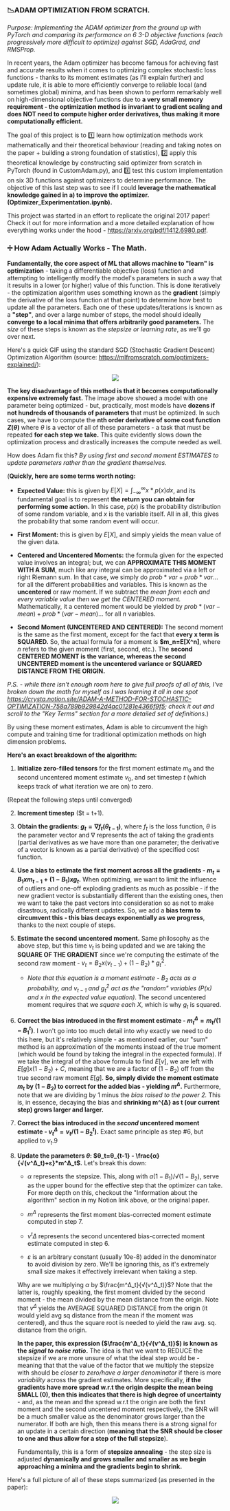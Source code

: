 ### **📉ADAM OPTIMIZATION FROM SCRATCH.**

*Purpose: Implementing the ADAM optimizer from the ground up with PyTorch and comparing its performance on 6 3-D objective functions (each progressively more difficult to optimize) against SGD, AdaGrad, and RMSProp.*

In recent years, the Adam optimizer has become famous for achieving fast and accurate results when it comes to optimizing complex stochastic loss functions - thanks to its moment estimates (as I'll explain further) and update rule, it is able to more efficiently converge to reliable local (and sometimes global) minima, and has been shown to perform remarkably well on high-dimensional objective functions due to **a very small memory requirement - the optimization method is invariant to gradient scaling and does NOT need to compute higher order derivatives, thus making it more computationally efficient.**

The goal of this project is to 1️⃣ learn how optimization methods work mathematically and their theoretical behaviour (reading and taking notes on the paper + building a strong foundation of statistics), 2️⃣ apply this theoretical knowledge by constructing said optimizer from scratch in PyTorch (found in CustomAdam.py), and 3️⃣ test this custom implementation on six 3D functions against optimizers to determine performance. The objective of this last step was to see if I could **leverage the mathematical knowledge gained in a) to improve the optimizer. (Optimizer_Experimentation.ipynb).** 

This project was started in an effort to replicate the original 2017 paper! Check it out for more information and a more detailed explanation of how everything works under the hood - https://arxiv.org/pdf/1412.6980.pdf.

### **➗ How Adam Actually Works - The Math.**

**Fundamentally, the core aspect of ML that allows machine to "learn" is optimization** - taking a differentiable objective (loss) function and attempting to intelligently modify the model's parameters in such a way that it results in a lower (or higher) value of this function. This is done iteratively - the optimization algorithm uses something known as the **gradient** (simply the derivative of the loss function at that point) to determine how best to update all the parameters. Each one of these updates/iterations is known as a **"step"**, and over a large number of steps, the model should ideally **converge to a local minima that offers arbitrarily good parameters.** The *size* of these steps is known as the *stepsize or learning rate*, as we'll go over next.

Here's a quick GIF using the standard SGD (Stochastic Gradient Descent) Optimization Algorithm (source: https://mlfromscratch.com/optimizers-explained/):

<p align = "center"><img src = "./images/GRADIENT-DESCENT-GIF.gif"></img></p>

**The key disadvantage of this method is that it becomes computationally expensive extremely fast.** The image above showed a model with one parameter being optimized - but, practically, most models have **dozens if not hundreds of thousands of parameters** that must be optimized. In such cases, we have to compute the **nth order derivative of some cost function $Z(θ)$** where $θ$ is a vector of all of these parameters - a task that must be repeated **for each step we take.** This quite evidently slows down the optimization process and drastically increases the compute needed as well.

How does Adam fix this? *By using first and second moment ESTIMATES to update parameters rather than the gradient themselves.* 

(**Quickly, here are some terms worth noting:**

- **Expected Value:** this is given by $E[X]=∫^∞_{-∞}x*p(x)dx$, and its fundamental goal is to represent **the return you can obtain for performing some action.** In this case, $p(x)$ is the probability distribution of some random variable, and *x* is the variable itself. All in all, this gives the probability that some random event will occur.

- **First Moment:** this is given by $E[X]$, and simply yields the mean value of the given data.

- **Centered and Uncentered Moments:** the formula given for the expected value involves an integral; but, we can **APPROXIMATE THIS MOMENT WITH A SUM**, much like any integral can be approximated via a left or right Riemann sum. In that case, we simply do $prob*var + prob*var...$ for all the different probabilities and variables. This is known as the **uncentered** or raw moment. If we subtract the *mean from each and every variable value then we get the CENTERED moment.* Mathematically, it a centered moment would be yielded by $prob * (var - mean) + prob * (var - mean)...$ for all $n$ variables.

- **Second Moment (UNCENTERED AND CENTERED):** The second moment is the same as the first moment, except for the fact that **every x term is SQUARED.** So, the actual formula for a moment is **$m_n=E[X^n]**, where *n* refers to the given moment (first, second, etc.). The **second CENTERED MOMENT is the variance, whereas the second UNCENTERED moment is the uncentered variance or SQUARED DISTANCE FROM THE ORIGIN.** 

*P.S. - while there isn't enough room here to give full proofs of all of this, I've broken down the math for myself as I was learning it all in one spot https://crysta.notion.site/ADAM-A-METHOD-FOR-STOCHASTIC-OPTIMIZATION-758a789b929842d4ac01281e4366f9f5; check it out and scroll to the "Key Terms" section for a more detailed set of definitions*.)

By using these moment estimates, Adam is able to circumvent the high compute and training time for traditional optimization methods on high dimension problems. 

**Here's an exact breakdown of the algorithm:**

1. **Initialize zero-filled tensors** for the first moment estimate $m_0$ and the second uncentered moment estimate $v_0$, and set timestep $t$ (which keeps track of what iteration we are on) to zero.

(Repeat the following steps until converged)

2. **Increment timestep** ($t = t+1).

3. **Obtain the gradients: $g_t = ∇f_t(θ_{t-1})$**, where $f_t$ is the loss function, $θ$ is the parameter vector and $∇$ represents the act of taking the gradients (partial derivatives as we have more than one parameter; the derivative of a vector is known as a partial derivative) of the specified cost function. 

4. **Use a bias to estimate the first moment across all the gradients - $m_t = B_1 x m_{t-1} + (1 - B_1) x g_t$.** When optimizing, we want to limit the influence of outliers and one-off exploding gradients as much as possible - if the new gradient vector is substantially different than the existing ones, then we want to take the past vectors into consideration so as not to make disastrous, radically different updates. So, we add a **bias term to circumvent this - this bias decays exponentially as we progress**, thanks to the next couple of steps.

5. **Estimate the second uncentered moment.** Same philosophy as the above step, but this time $v_t$ is being updated and we are taking the **SQUARE OF THE GRADIENT** since we're computing the estimate of the second raw moment - $v_t = B_2 x (v_{t-1}) + (1 - B_2) * g_t^2$.

    - *Note that this equation is a moment estimate - $B_2$ acts as a probability, and $v_{t-1}$ and $g_t^2$ act as the "random" variables ($P(x)$ and $x$ in the expected value equation)*. The second uncentered moment requires that we *square each X*, which is why $g_t$ is squared.


6. **Correct the bias introduced in the first moment estimate - $m^{Δ}_t=m_t/(1-B_1^t)$**. I won't go into too much detail into why exactly we need to do this here, but it's relatively simple - as mentioned earlier, our "sum" method is an approximation of the moments instead of the true moment (which would be found by taking the integral in the expected formula). If we take the integral of the above formula to find $E[v]$, we are left with $E[g] x (1 - B_2) + C$, meaning that we are a factor of $(1 - B_2)$ off from the true second raw moment $E[g]$. **So, simply divide the moment estimate $m_t$ by $(1 - B_2)$ to correct for the added bias - yielding $m^{Δ}$.** Furthermore, note that we are dividing by 1 minus the *bias raised to the power 2.* This is, in essence, decaying the bias and **shrinking m^{Δ} as t (our current step) grows larger and larger.**

7. **Correct the bias introduced in the *second* uncentered moment estimate - $v_t^{Δ}=v_t/(1-B_2^t)$.** Exact same principle as step #6, but applied to $v_t$.9

8. **Update the parameters $θ$: $θ_t=θ_{t-1} - \frac{α}{√(v^Δ_t)+ε}*m^Δ_t$.** Let's break this down:
    - $α$ represents the stepsize. This, along with $a(1-B_1)/√(1-B_2)$, serve as the upper bound for the effective step that the optimizer can take. For more depth on this, checkout the "Information about the algorithm" section in my Notion link above, or the original paper.

    - $m^{Δ}$ represents the first moment bias-corrected moment estimate computed in step 7.

    - $v^t{Δ}$ represents the second uncentered bias-corrected moment estimate computed in step 6.

    - $ε$ is an arbitrary constant (usually 10e-8) added in the denominator to avoid division by zero. We'll be ignoring this, as it's extremely small size makes it effectively irrelevant when taking a step.

    Why are we multiplying $α$ by $\frac{m^Δ_t}{√(v^Δ_t)}$? Note that the latter is, roughly speaking, the first moment divided by the second moment - the mean divided by the mean distance from the origin. Note that $v^Δ$ yields the AVERAGE SQUARED DISTANCE from the origin (it would yield avg sq distance from the mean if the moment was centered), and thus the square root is needed to yield the raw avg. sq. distance from the origin.

    **In the paper, this expression ($\frac{m^Δ_t}{√(v^Δ_t)}$) is known as the *signal to noise ratio*.** The idea is that we want to REDUCE the stepsize if we are more unsure of what the ideal step would be - meaning that that the value of the factor that we multiply the stepsize with should be *closer to zero/have a larger denominator* if there is more *variability* across the gradient estimates. More specifically, **if the gradients have more spread w.r.t the origin despite the mean being SMALL (0), then this indicates that there is high degree of uncertainty** - and, as the mean and the spread w.r.t the origin are both the first moment and the second uncentered moment respectively, the SNR will be a much smaller value as the denominator grows larger than the numerator. If both are high, then this means there is a strong signal for an update in a certain direction (**meaning that the SNR should be closer to one and thus allow for a step of the full stepsize**). 

    Fundamentally, this is a form of **stepsize annealing** - the step size is adjusted **dynamically and grows smaller and smaller as we begin approaching a minima and the gradients begin to shrink.**

Here's a full picture of all of these steps summarized (as presented in the paper):

<p align = "center"><img src = "./images/ADAM_ALGORITHM.jpg"></img></p>